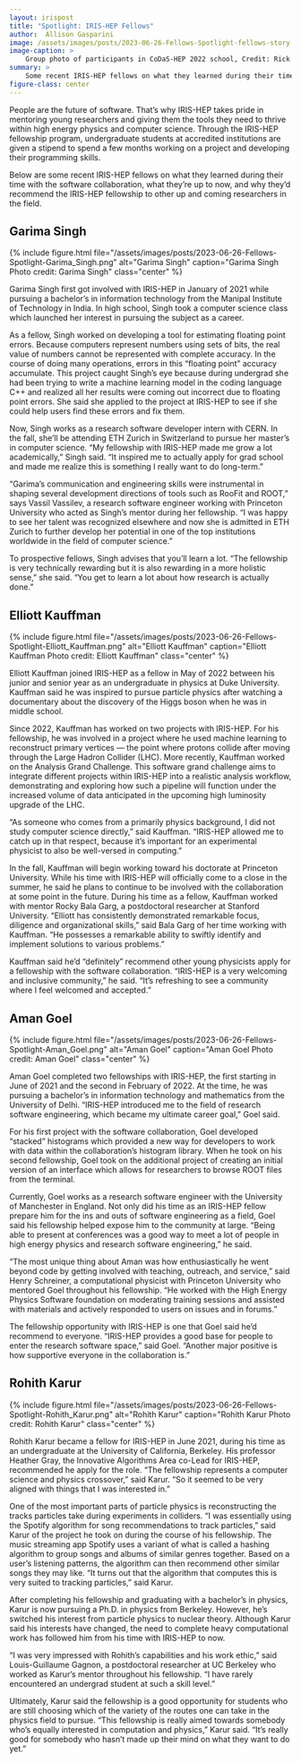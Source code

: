 ```yaml
---
layout: irispost
title: "Spotlight: IRIS-HEP Fellows"
author:  Allison Gasparini
image: /assets/images/posts/2023-06-26-Fellows-Spotlight-fellows-story-main.png
image-caption: >
    Group photo of participants in CoDaS-HEP 2022 school, Credit: Rick Soden, Princeton University
summary: >
    Some recent IRIS-HEP fellows on what they learned during their time with the software collaboration, what they’re up to now, and why they’d recommend the IRIS-HEP fellowship to other up and coming researchers in the field.
figure-class: center
---
```

People are the future of software. That’s why IRIS-HEP takes pride in mentoring young researchers and giving them the tools they need to thrive within high energy physics and computer science. Through the IRIS-HEP fellowship program, undergraduate students at accredited institutions are given a stipend to spend a few months working on a project and developing their programming skills.

Below are some recent IRIS-HEP fellows on what they learned during their time with the software collaboration, what they’re up to now, and why they’d recommend the IRIS-HEP fellowship to other up and coming researchers in the field.

## Garima Singh

{% include figure.html
    file="/assets/images/posts/2023-06-26-Fellows-Spotlight-Garima_Singh.png"
    alt="Garima Singh"
    caption="Garima Singh Photo credit: Garima Singh"
    class="center"
%}

Garima Singh first got involved with IRIS-HEP in January of 2021 while pursuing a bachelor’s in information technology from the Manipal Institute of Technology in India. In high school, Singh took a computer science class which launched her interest in pursuing the subject as a career.

As a fellow, Singh worked on developing a tool for estimating floating point errors. Because computers represent numbers using sets of bits, the real value of numbers cannot be represented with complete accuracy. In the course of doing many operations, errors in this “floating point” accuracy accumulate. This project caught Singh’s eye because during undergrad she had been trying to write a machine learning model in the coding language C++ and realized all her results were coming out incorrect due to floating point errors. She said she applied to the project at IRIS-HEP to see if she could help users find these errors and fix them.

Now, Singh works as a research software developer intern with CERN. In the fall, she’ll be attending ETH Zurich in Switzerland to pursue her master’s in computer science. “My fellowship with IRIS-HEP made me grow a lot academically,” Singh said. “It inspired me to actually apply for grad school and made me realize this is something I really want to do long-term.”


“Garima’s communication and engineering skills were instrumental in shaping several development directions of tools such as RooFit and ROOT,” says Vassil Vassilev, a research software engineer working with Princeton University who acted as Singh’s mentor during her fellowship. “I was happy to see her talent was recognized elsewhere and now she is admitted in ETH Zurich to further develop her potential in one of the top institutions worldwide in the field of computer science.”

To prospective fellows, Singh advises that you’ll learn a lot. “The fellowship is very technically rewarding but it is also rewarding in a more holistic sense,” she said. “You get to learn a lot about how research is actually done.”

## Elliott Kauffman

{% include figure.html
    file="/assets/images/posts/2023-06-26-Fellows-Spotlight-Elliott_Kauffman.png"
    alt="Elliott Kauffman"
    caption="Elliott Kauffman Photo credit: Elliott Kauffman"
    class="center"
%}

Elliott Kauffman joined IRIS-HEP as a fellow in May of 2022 between his junior and senior year as an undergraduate in physics at Duke University. Kauffman said he was inspired to pursue particle physics after watching a documentary about the discovery of the Higgs boson when he was in middle school.

Since 2022, Kauffman has worked on two projects with IRIS-HEP. For his fellowship, he was involved in a project where he used machine learning to reconstruct primary vertices — the point where protons collide after moving through the Large Hadron Collider (LHC). More recently, Kauffman worked on the Analysis Grand Challenge. This software grand challenge aims to integrate different projects within IRIS-HEP into a realistic analysis workflow, demonstrating and exploring how such a pipeline will function under the increased volume of data anticipated in the upcoming high luminosity upgrade of the LHC.

“As someone who comes from a primarily physics background, I did not study computer science directly,” said Kauffman. “IRIS-HEP allowed me to catch up in that respect, because it’s important for an experimental physicist to also be well-versed in computing.”

In the fall, Kauffman will begin working toward his doctorate at Princeton University. While his time with IRIS-HEP will officially come to a close in the summer, he said he plans to continue to be involved with the collaboration at some point in the future. During his time as a fellow, Kauffman worked with mentor Rocky Bala Garg, a postdoctoral researcher at Stanford University. “Elliott has consistently demonstrated remarkable focus, diligence and organizational skills,” said Bala Garg of her time working with Kauffman. “He possesses a remarkable ability to swiftly identify and implement solutions to various problems.”

Kauffman said he’d “definitely” recommend other young physicists apply for a fellowship with the software collaboration. “IRIS-HEP is a very welcoming and inclusive community,” he said. “It’s refreshing to see a community where I feel welcomed and accepted.”

## Aman Goel

{% include figure.html
    file="/assets/images/posts/2023-06-26-Fellows-Spotlight-Aman_Goel.png"
    alt="Aman Goel"
    caption="Aman Goel Photo credit: Aman Goel"
    class="center"
%}


Aman Goel completed two fellowships with IRIS-HEP, the first starting in June of 2021 and the second in February of 2022. At the time, he was pursuing a bachelor’s in information technology and mathematics from the University of Delhi. “IRIS-HEP introduced me to the field of research software engineering, which became my ultimate career goal,” Goel said.

For his first project with the software collaboration, Goel developed “stacked” histograms which provided a new way for developers to work with data within the collaboration’s histogram library. When he took on his second fellowship, Goel took on the additional project of creating an initial version of an interface which allows for researchers to browse ROOT files from the terminal.

Currently, Goel works as a research software engineer with the University of Manchester in England. Not only did his time as an IRIS-HEP fellow prepare him for the ins and outs of software engineering as a field, Goel said his fellowship helped expose him to the community at large. “Being able to present at conferences was a good way to meet a lot of people in high energy physics and research software engineering,” he said.

“The most unique thing about Aman was how enthusiastically he went beyond code by getting involved with teaching, outreach, and service,” said Henry Schreiner, a computational physicist with Princeton University who mentored Goel throughout his fellowship. “He worked with the High Energy Physics Software foundation on moderating training sessions and assisted with materials and actively responded to users on issues and in forums.”

The fellowship opportunity with IRIS-HEP is one that Goel said he’d recommend to everyone. “IRIS-HEP provides a good base for people to enter the research software space,” said Goel. “Another major positive is how supportive everyone in the collaboration is.”

## Rohith Karur

{% include figure.html
    file="/assets/images/posts/2023-06-26-Fellows-Spotlight-Rohith_Karur.png"
    alt="Rohith Karur"
    caption="Rohith Karur Photo credit: Rohith Karur"
    class="center"
%}

Rohith Karur became a fellow for IRIS-HEP in June 2021, during his time as an undergraduate at the University of California, Berkeley. His professor Heather Gray, the Innovative Algorithms Area co-Lead for IRIS-HEP, recommended he apply for the role. “The fellowship represents a computer science and physics crossover,” said Karur. “So it seemed to be very aligned with things that I was interested in.”

One of the most important parts of particle physics is reconstructing the tracks particles take during experiments in colliders. “I was essentially using the Spotify algorithm for song recommendations to track particles,” said Karur of the project he took on during the course of his fellowship. The music streaming app Spotify uses a variant of what is called a hashing algorithm to group songs and albums of similar genres together. Based on a user’s listening patterns, the algorithm can then recommend other similar songs they may like. “It turns out that the algorithm that computes this is very suited to tracking particles,” said Karur.

After completing his fellowship and graduating with a bachelor’s in physics, Karur is now pursuing a Ph.D. in physics from Berkeley. However, he’s switched his interest from particle physics to nuclear theory. Although Karur said his interests have changed, the need to complete heavy computational work has followed him from his time with IRIS-HEP to now.

“I was very impressed with Rohith’s capabilities and his work ethic,” said Louis-Guillaume Gagnon, a postdoctoral researcher at UC Berkeley who worked as Karur’s mentor throughout his fellowship. “I have rarely encountered an undergrad student at such a skill level.”

Ultimately, Karur said the fellowship is a good opportunity for students who are still choosing which of the variety of the routes one can take in the physics field to pursue. “This fellowship is really aimed towards somebody who’s equally interested in computation and physics,” Karur said. “It’s really good for somebody who hasn’t made up their mind on what they want to do yet.”
